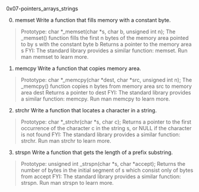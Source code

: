 0x07-pointers_arrays_strings

0. memset  Write a function that fills memory with a constant byte.
>Prototype: char *_memset(char *s, char b, unsigned int n);
>The _memset() function fills the first n bytes of the memory area pointed to by s with the constant byte b
>Returns a pointer to the memory area s
>FYI: The standard library provides a similar function: memset. Run man memset to learn more.

1. memcpy Write a function that copies memory area.
>Prototype: char *_memcpy(char *dest, char *src, unsigned int n);
>The _memcpy() function copies n bytes from memory area src to memory area dest
>Returns a pointer to dest
>FYI: The standard library provides a similar function: memcpy. Run man memcpy to learn more.

2. strchr Write a function that locates a character in a string.
>Prototype: char *_strchr(char *s, char c);
>Returns a pointer to the first occurrence of the character c in the string s, or NULL if the character is not found
>FYI: The standard library provides a similar function: strchr. Run man strchr to learn more.

3. strspn Write a function that gets the length of a prefix substring.
>Prototype: unsigned int _strspn(char *s, char *accept);
>Returns the number of bytes in the initial segment of s which consist only of bytes from accept
>FYI: The standard library provides a similar function: strspn. Run man strspn to learn more.
